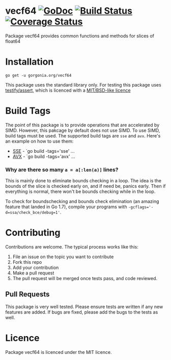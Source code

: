 # vecf64  [![GoDoc](https://godoc.org/gorgonia.org/vecf64?status.svg)](https://godoc.org/gorgonia.org/vecf64) [![Build Status](https://travis-ci.org/gorgonia/vecf64.svg?branch=master)](https://travis-ci.org/gorgonia/vecf64) [![Coverage Status](https://coveralls.io/repos/github/gorgonia/vecf64/badge.svg?branch=master)](https://coveralls.io/github/gorgonia/vecf64?branch=master)

Package vecf64 provides common functions and methods for slices of float64

# Installation

`go get -u gorgonia.org/vecf64`

This package uses the standard library only. For testing this package uses [testify/assert](https://github.com/stretchr/testify), which is licenced with a [MIT/BSD-like licence](https://github.com/stretchr/testify/blob/master/LICENSE)

# Build Tags

The point of this package is to provide operations that are accelerated by SIMD. However, this pakcage by default does not use SIMD. To use SIMD, build tags must be used. The supported build tags are `sse` and `avx`. Here's an example on how to use them:

* [SSE](https://en.wikipedia.org/wiki/Streaming_SIMD_Extensions) - `go build -tags='sse' ...
* [AVX](https://en.wikipedia.org/wiki/Advanced_Vector_Extensions) - `go build -tags='avx' ...

### Why are there so many `a = a[:len(a)]` lines?
This is mainly done to eliminate bounds checking in a loop. The idea is the bounds of the slice is checked early on, and if need be, panics early. Then if everything is normal, there won't be bounds checking while in the loop.

To check for boundschecking and bounds check elimination (an amazing feature that landed in Go 1.7), compile your programs with `-gcflags='-d=ssa/check_bce/debug=1'`. 

# Contributing

Contributions are welcome. The typical process works like this:

1. File an issue  on the topic you want to contribute
2. Fork this repo
3. Add your contribution
4. Make a pull request
5. The pull request will be merged once tests pass, and code reviewed.

## Pull Requests

This package is very well tested. Please ensure tests are written if any new features are added. If bugs are fixed, please add the bugs to the tests as well.

# Licence

Package vecf64 is licenced under the MIT licence.
